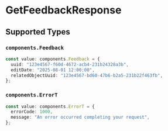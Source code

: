 # GetFeedbackResponse


## Supported Types

### `components.Feedback`

```typescript
const value: components.Feedback = {
  uuid: "123e4567-f60d-4672-acb4-231b24328a3b",
  editDate: "2025-08-01 12:00:00",
  relatedObjectUuid: "123e4567-bd60-47b6-b2a5-231b22f463fb",
};
```

### `components.ErrorT`

```typescript
const value: components.ErrorT = {
  errorCode: 1000,
  message: "An error occurred completing your request",
};
```

